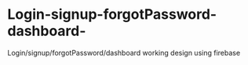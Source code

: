 # Login-signup-forgotPassword-dashboard-
Login/signup/forgotPassword/dashboard working design using firebase
